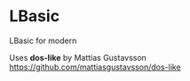 # LBasic
LBasic for modern

Uses **dos-like** by Mattias Gustavsson https://github.com/mattiasgustavsson/dos-like

